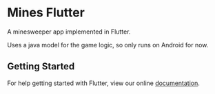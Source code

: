 # Mines Flutter

A minesweeper app implemented in Flutter.

Uses a java model for the game logic, so only runs on Android for now.

## Getting Started

For help getting started with Flutter, view our online
[documentation](http://flutter.io/).
